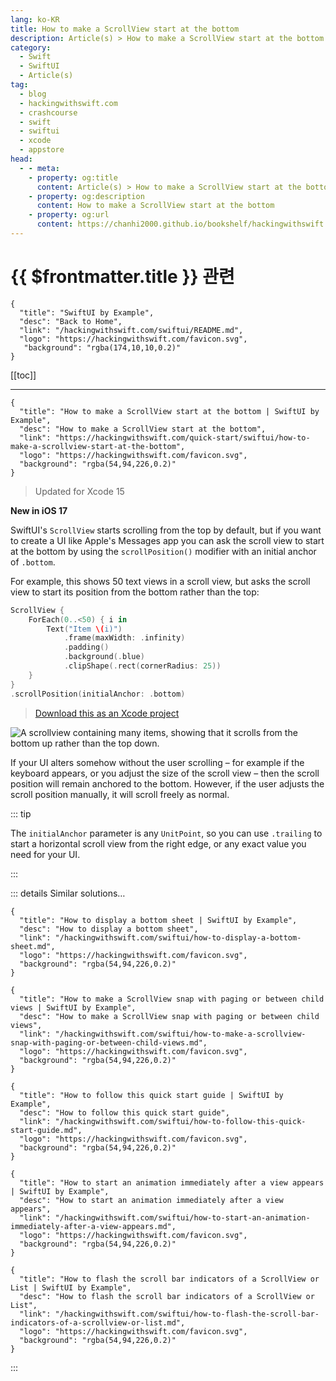 ```yaml
---
lang: ko-KR
title: How to make a ScrollView start at the bottom
description: Article(s) > How to make a ScrollView start at the bottom
category:
  - Swift
  - SwiftUI
  - Article(s)
tag: 
  - blog
  - hackingwithswift.com
  - crashcourse
  - swift
  - swiftui
  - xcode
  - appstore
head:
  - - meta:
    - property: og:title
      content: Article(s) > How to make a ScrollView start at the bottom
    - property: og:description
      content: How to make a ScrollView start at the bottom
    - property: og:url
      content: https://chanhi2000.github.io/bookshelf/hackingwithswift.com/swiftui/how-to-make-a-scrollview-start-at-the-bottom.html
---
```


# {{ $frontmatter.title }} 관련

```component VPCard
{
  "title": "SwiftUI by Example",
  "desc": "Back to Home",
  "link": "/hackingwithswift.com/swiftui/README.md",
  "logo": "https://hackingwithswift.com/favicon.svg",
   "background": "rgba(174,10,10,0.2)"
}
```

[[toc]]

---

```component VPCard
{
  "title": "How to make a ScrollView start at the bottom | SwiftUI by Example",
  "desc": "How to make a ScrollView start at the bottom",
  "link": "https://hackingwithswift.com/quick-start/swiftui/how-to-make-a-scrollview-start-at-the-bottom",
  "logo": "https://hackingwithswift.com/favicon.svg",
  "background": "rgba(54,94,226,0.2)"
}
```

> Updated for Xcode 15

**New in iOS 17**

SwiftUI's `ScrollView` starts scrolling from the top by default, but if you want to create a UI like Apple's Messages app you can ask the scroll view to start at the bottom by using the `scrollPosition()` modifier with an initial anchor of `.bottom`.

For example, this shows 50 text views in a scroll view, but asks the scroll view to start its position from the bottom rather than the top:

```swift
ScrollView {
    ForEach(0..<50) { i in
        Text("Item \(i)")
            .frame(maxWidth: .infinity)
            .padding()
            .background(.blue)
            .clipShape(.rect(cornerRadius: 25))
    }
}
.scrollPosition(initialAnchor: .bottom)
```

> [<FontIcon icon="fas fa-file-zipper"/>Download this as an Xcode project](https://hackingwithswift.com/files/projects/swiftui/how-to-make-a-scrollview-start-at-the-bottom-1.zip)

![A scrollview containing many items, showing that it scrolls from the bottom up rather than the top down.](https://hackingwithswift.com/img/books/quick-start/swiftui/how-to-make-a-scrollview-start-at-the-bottom-1~dark@2x.png)

If your UI alters somehow without the user scrolling – for example if the keyboard appears, or you adjust the size of the scroll view – then the scroll position will remain anchored to the bottom. However, if the user adjusts the scroll position manually, it will scroll freely as normal.

::: tip

The `initialAnchor` parameter is any `UnitPoint`, so you can use `.trailing` to start a horizontal scroll view from the right edge, or any exact value you need for your UI.

:::

::: details Similar solutions…

```component VPCard
{
  "title": "How to display a bottom sheet | SwiftUI by Example",
  "desc": "How to display a bottom sheet",
  "link": "/hackingwithswift.com/swiftui/how-to-display-a-bottom-sheet.md",
  "logo": "https://hackingwithswift.com/favicon.svg",
  "background": "rgba(54,94,226,0.2)"
}
```

```component VPCard
{
  "title": "How to make a ScrollView snap with paging or between child views | SwiftUI by Example",
  "desc": "How to make a ScrollView snap with paging or between child views",
  "link": "/hackingwithswift.com/swiftui/how-to-make-a-scrollview-snap-with-paging-or-between-child-views.md",
  "logo": "https://hackingwithswift.com/favicon.svg",
  "background": "rgba(54,94,226,0.2)"
}
```

```component VPCard
{
  "title": "How to follow this quick start guide | SwiftUI by Example",
  "desc": "How to follow this quick start guide",
  "link": "/hackingwithswift.com/swiftui/how-to-follow-this-quick-start-guide.md",
  "logo": "https://hackingwithswift.com/favicon.svg",
  "background": "rgba(54,94,226,0.2)"
}
```

```component VPCard
{
  "title": "How to start an animation immediately after a view appears | SwiftUI by Example",
  "desc": "How to start an animation immediately after a view appears",
  "link": "/hackingwithswift.com/swiftui/how-to-start-an-animation-immediately-after-a-view-appears.md",
  "logo": "https://hackingwithswift.com/favicon.svg",
  "background": "rgba(54,94,226,0.2)"
}
```

```component VPCard
{
  "title": "How to flash the scroll bar indicators of a ScrollView or List | SwiftUI by Example",
  "desc": "How to flash the scroll bar indicators of a ScrollView or List",
  "link": "/hackingwithswift.com/swiftui/how-to-flash-the-scroll-bar-indicators-of-a-scrollview-or-list.md",
  "logo": "https://hackingwithswift.com/favicon.svg",
  "background": "rgba(54,94,226,0.2)"
}
```

:::

